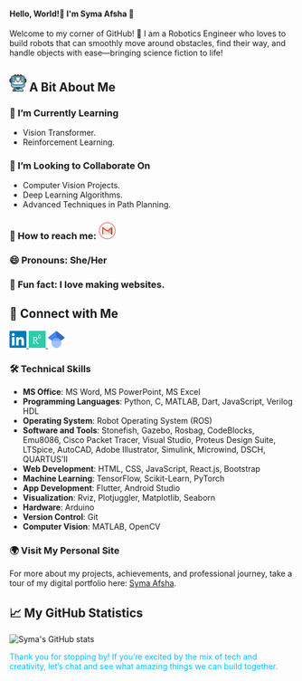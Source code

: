 #### Hello, World!👋 I'm Syma Afsha 🎈

<div style="color: "#FFA500">
Welcome to my corner of GitHub! 🌟 I am a Robotics Engineer who loves to build robots that can smoothly move around obstacles, find their way, and handle objects with ease—bringing science fiction to life!
</div>

## <img src="https://github.com/syma-afsha/syma-afsha/blob/main/symaafsha/src/image/ai.png" alt="LinkedIn" style="width:30px; height:30px;"> A Bit About Me
### 🌱 I’m Currently Learning
- Vision Transformer.
- Reinforcement Learning.
### 🚀 I’m Looking to Collaborate On
- Computer Vision Projects.
- Deep Learning Algorithms.
- Advanced Techniques in Path Planning.
### 📢 How to reach me: <a href="mailto:symaafsha.eece@gmail.com"><img src="https://github.com/syma-afsha/syma-afsha/blob/main/symaafsha/src/image/footer-mail.png" alt="Email" style="width:30px; height:30px;"></a>
### 😄 Pronouns: She/Her
### 🎉 Fun fact: I love making websites.
## 🤝 Connect with Me
<a href="https://www.linkedin.com/in/syma-afsha/" target="_blank">
    <img src="https://github.com/syma-afsha/syma-afsha/blob/main/symaafsha/src/image/footer-linkedin.png" alt="LinkedIn" style="width:30px; height:30px;">
</a>
<a href="https://www.researchgate.net/profile/Syma-Afsha" target="_blank">
    <img src="https://github.com/syma-afsha/syma-afsha/blob/main/symaafsha/src/image/footer-researchgate.png" alt="ResearchGate" style="width:30px; height:30px;">
</a>
 <a href="https://scholar.google.com/citations?hl=en&user=W-tNEtEAAAAJ" target="_blank">
    <img src="https://github.com/syma-afsha/syma-afsha/blob/main/symaafsha/src/image/googlescholar.png" alt="Google Scholar" style="width:30px; height:30px;">
</a>

### 🛠️ Technical Skills
- **MS Office**: MS Word, MS PowerPoint, MS Excel
- **Programming Languages**: Python, C, MATLAB, Dart, JavaScript, Verilog HDL
- **Operating System**: Robot Operating System (ROS)
- **Software and Tools**: Stonefish, Gazebo, Rosbag, CodeBlocks, Emu8086, Cisco Packet Tracer, Visual Studio, Proteus Design Suite, LTSpice, AutoCAD, Adobe Illustrator, Simulink, Microwind, DSCH, QUARTUS’Ⅱ
- **Web Development**: HTML, CSS, JavaScript, React.js, Bootstrap
- **Machine Learning**: TensorFlow, Scikit-Learn, PyTorch
- **App Development**: Flutter, Android Studio
- **Visualization**: Rviz, Plotjuggler, Matplotlib, Seaborn
- **Hardware**: Arduino
- **Version Control**: Git
- **Computer Vision**: MATLAB, OpenCV

### 🌍 Visit My Personal Site
For more about my projects, achievements, and professional journey, take a tour of my digital portfolio here: [Syma Afsha](https://syma-afsha.github.io/syma-afsha/).

## 📈 My GitHub Statistics
![Syma's GitHub stats](https://github-readme-stats.vercel.app/api?username=syma-afsha&show_icons=true&theme=tokyonight)

<div style="color: #00BFFF;">
Thank you for stopping by! If you’re excited by the mix of tech and creativity, let’s chat and see what amazing things we can build together.
</div>
